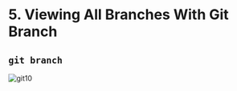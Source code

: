 # 5. Viewing All Branches With Git Branch

## `git branch`

![git10](https://user-images.githubusercontent.com/50626798/228795055-5df3f9e4-464b-46d8-9317-83d2434bfe03.png)
